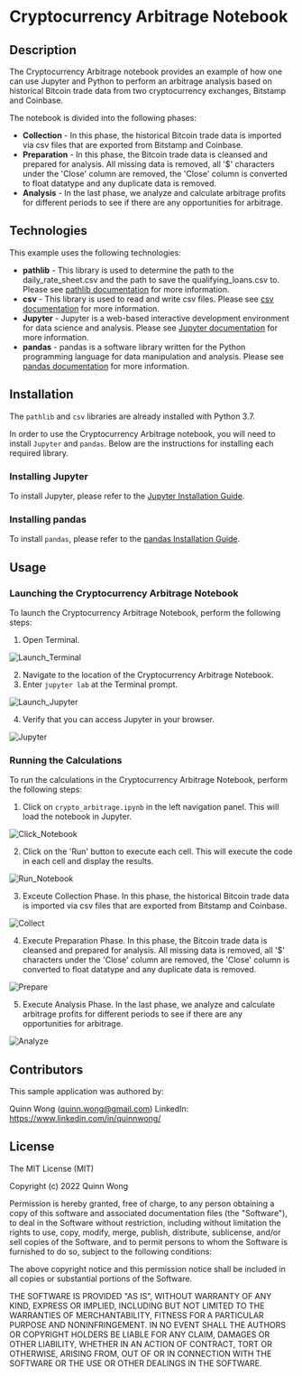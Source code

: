 # Cryptocurrency Arbitrage Notebook

## Description

The Cryptocurrency Arbitrage notebook provides an example of how one can use Jupyter and Python to perform an arbitrage analysis based on historical Bitcoin trade data from two cryptocurrency exchanges, Bitstamp and Coinbase.

The notebook is divided into the following phases:

- **Collection** - In this phase, the historical Bitcoin trade data is imported via csv files that are exported from Bitstamp and Coinbase.
- **Preparation** - In this phase, the Bitcoin trade data is cleansed and prepared for analysis. All missing data is removed, all '$' characters under the 'Close' column are removed, the 'Close' column is converted to float datatype and any duplicate data is removed.
- **Analysis** - In the last phase, we analyze and calculate arbitrage profits for different periods to see if there are any opportunities for arbitrage.

## Technologies

This example uses the following technologies:

- **pathlib** - This library is used to determine the path to the daily_rate_sheet.csv and the path to save the qualifying_loans.csv to. Please see [pathlib documentation](https://docs.python.org/3/library/pathlib.html) for more information.
- **csv** - This library is used to read and write csv files. Please see [csv documentation](https://docs.python.org/3/library/csv.html) for more information.
- **Jupyter** - Jupyter is a web-based interactive development environment for data science and analysis. Please see [Jupyter documentation](https://jupyter.org/) for more information.
- **pandas** - pandas is a software library written for the Python programming language for data manipulation and analysis. Please see [pandas documentation](https://pandas.pydata.org/) for more information.

## Installation

The `pathlib` and `csv` libraries are already installed with Python 3.7.

In order to use the Cryptocurrency Arbitrage notebook, you will need to install `Jupyter` and `pandas`. Below are the instructions for installing each required library.

### Installing Jupyter

To install Jupyter, please refer to the [Jupyter Installation Guide](https://jupyter.org/install).

### Installing pandas

To install `pandas`, please refer to the [pandas Installation Guide](https://pandas.pydata.org/pandas-docs/stable/getting_started/install.html).

## Usage

### Launching the Cryptocurrency Arbitrage Notebook

To launch the Cryptocurrency Arbitrage Notebook, perform the following steps:

1. Open Terminal.

![Launch_Terminal](/images/launching_open_terminal.jpg)

2. Navigate to the location of the Cryptocurrency Arbitrage Notebook.
3. Enter `jupyter lab` at the Terminal prompt.

![Launch_Jupyter](/images/launching_jupyter.jpg)

4. Verify that you can access Jupyter in your browser.

![Jupyter](/images/jupyter.jpg)

### Running the Calculations

To run the calculations in the Cryptocurrency Arbitrage Notebook, perform the following steps:

1. Click on `crypto_arbitrage.ipynb` in the left navigation panel. This will load the notebook in Jupyter.

![Click_Notebook](/images/jupyter_click_notebook.jpg)

2. Click on the 'Run' button to execute each cell. This will execute the code in each cell and display the results.

![Run_Notebook](/images/jupyter_run_notebook.jpg)

3. Exceute Collection Phase. In this phase, the historical Bitcoin trade data is imported via csv files that are exported from Bitstamp and Coinbase.

![Collect](/images/jupyter_collect.jpg)

4. Execute Preparation Phase. In this phase, the Bitcoin trade data is cleansed and prepared for analysis. All missing data is removed, all '$' characters under the 'Close' column are removed, the 'Close' column is converted to float datatype and any duplicate data is removed.

![Prepare](/images/jupyter_prepare.jpg)

5. Execute Analysis Phase. In the last phase, we analyze and calculate arbitrage profits for different periods to see if there are any opportunities for arbitrage.

![Analyze](/images/jupyter_analyze.jpg)

## Contributors

This sample application was authored by:

Quinn Wong (quinn.wong@gmail.com)
LinkedIn: https://www.linkedin.com/in/quinnwong/

## License

The MIT License (MIT)

Copyright (c) 2022 Quinn Wong

Permission is hereby granted, free of charge, to any person obtaining a copy of this software and associated documentation files (the "Software"), to deal in the Software without restriction, including without limitation the rights to use, copy, modify, merge, publish, distribute, sublicense, and/or sell copies of the Software, and to permit persons to whom the Software is furnished to do so, subject to the following conditions:

The above copyright notice and this permission notice shall be included in all copies or substantial portions of the Software.

THE SOFTWARE IS PROVIDED "AS IS", WITHOUT WARRANTY OF ANY KIND, EXPRESS OR IMPLIED, INCLUDING BUT NOT LIMITED TO THE WARRANTIES OF MERCHANTABILITY, FITNESS FOR A PARTICULAR PURPOSE AND NONINFRINGEMENT. IN NO EVENT SHALL THE AUTHORS OR COPYRIGHT HOLDERS BE LIABLE FOR ANY CLAIM, DAMAGES OR OTHER LIABILITY, WHETHER IN AN ACTION OF CONTRACT, TORT OR OTHERWISE, ARISING FROM, OUT OF OR IN CONNECTION WITH THE SOFTWARE OR THE USE OR OTHER DEALINGS IN THE SOFTWARE.
